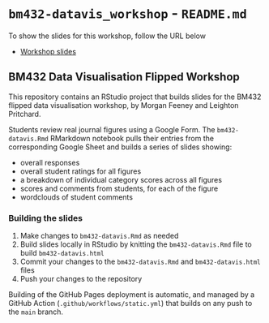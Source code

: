 # `bm432-datavis_workshop` - `README.md`

To show the slides for this workshop, follow the URL below

- [Workshop slides](https://sipbs-compbiol.github.io/bm432-datavis_workshop/bm432-datavis.html)

## BM432 Data Visualisation Flipped Workshop

This repository contains an RStudio project that builds slides for the BM432 flipped data visualisation workshop, by Morgan Feeney and Leighton Pritchard.

Students review real journal figures using a Google Form. The `bm432-datavis.Rmd` RMarkdown notebook pulls their entries from the corresponding Google Sheet and builds a series of slides showing:

- overall responses
- overall student ratings for all figures
- a breakdown of individual category scores across all figures
- scores and comments from students, for each of the figure
- wordclouds of student comments

### Building the slides

1. Make changes to `bm432-datavis.Rmd` as needed
2. Build slides locally in RStudio by knitting the `bm432-datavis.Rmd` file to build `bm432-datavis.html`
3. Commit your changes to the `bm432-datavis.Rmd` and `bm432-datavis.html` files
4. Push your changes to the repository

Building of the GitHub Pages deployment is automatic, and managed by a GitHub Action (`.github/workflows/static.yml`) that builds on any push to the `main` branch.